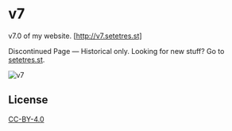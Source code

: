 v7
==

v7.0 of my website. [http://v7.setetres.st]

Discontinued Page &#8212; Historical only. Looking for new stuff? Go to [setetres.st].

![v7](http://files.setetres.st/img/v7-desktop.png?v=1&raw=true)

License
-------

[CC-BY-4.0]

[setetres.st]: http://setetres.st
[http://v7.setetres.st]: http://setetres.st
[CC-BY-4.0]: http://creativecommons.org/licenses/by/4.0